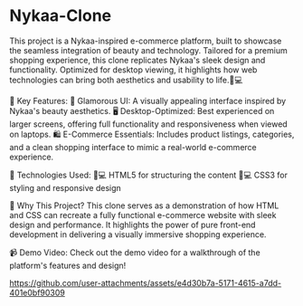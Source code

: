 # Nykaa-Clone

This project is a Nykaa-inspired e-commerce platform, built to showcase the seamless integration of beauty and technology. Tailored for a premium shopping experience, this clone replicates Nykaa's sleek design and functionality. Optimized for desktop viewing, it highlights how web technologies can bring both aesthetics and usability to life.🌸💻

🔹 Key Features:
💅 Glamorous UI: A visually appealing interface inspired by Nykaa's beauty aesthetics.
🖥️ Desktop-Optimized: Best experienced on larger screens, offering full functionality and responsiveness when viewed on laptops.
🛍️ E-Commerce Essentials: Includes product listings, categories, and a clean shopping interface to mimic a real-world e-commerce experience.

🔹 Technologies Used:
🌸💻 HTML5 for structuring the content
🌸💻 CSS3 for styling and responsive design

🚀 Why This Project?
This clone serves as a demonstration of how HTML and CSS can recreate a fully functional e-commerce website with sleek design and performance. It highlights the power of pure front-end development in delivering a visually immersive shopping experience.

📹 Demo Video: Check out the demo video for a walkthrough of the platform's features and design!

https://github.com/user-attachments/assets/e4d30b7a-5171-4615-a7dd-401e0bf90309
